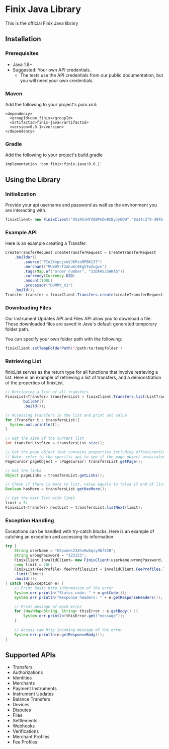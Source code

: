 # Finix Java Library

This is the official Finix Java library

## Installation
### Prerequisites
- Java 1.8+
- Suggested: Your own API credentials.
    - The tests use the API credentials from our public documentation, but you will need your own credentials.

### Maven

Add the following to your project's pom.xml:
```
<dependency>
  <groupId>com.finix</groupId>
  <artifactId>finix-java</artifactId>
  <version>0.0.1</version>
</dependency>
```

### Gradle

Add the following to your project's build.gradle
```
implementation 'com.finix:finix-java:0.0.1'
```

## Using the Library
### Initialization
Provide your api username and password as well as the environment you are interacting with.
```java
finixClient= new FinixClient("USsRhsHYZGBPnQw8CByJyEQW","8a14c2f9-d94b-4c72-8f5c-a62908e5b30e", Environment.SANDBOX);
```

### Example API
Here is an example creating a Transfer:
```java 
CreateTransferRequest createTransferRequest = CreateTransferRequest
    .builder()
        .source("PIe2YvpcjvoVJ6PzoRPBK137")
        .merchant("MUeDVrf2ahuKc9Eg5TeZugvs")
        .tags(Map.of("order_number", "21DFASJSAKAS"))
        .currency(Currency.USD)
        .amount(100L)
        .processor("DUMMY_V1")
    .build();
Transfer transfer = finixClient.Transfers.create(createTransferRequest);
```

### Downloading Files
Our Instrument Updates API and Files API allow you to download a file. These downloaded files are saved in Java's default generated temporary folder path.

You can specify your own folder path with the following:

```java 
finixClient.setTempFolderPath('/path/to/tempfolder')
```

### Retrieving List 
finixList serves as the return type for all functions that involve retrieving a list. Here is an example of retrieving a list of transfers, and a demonstration of the properties of finixList.

```java 
// Retrieving a list of all transfers 
FinixList<Transfer> transfersList = finixClient.Transfers.list(ListTransfersQueryParams.
        builder()
        .build());

// Accessing transfers in the list and print out value
for (Transfer t : transfersList){
  System.out.println(t);
}

// Get the size of the current list
int transferListSize = transfersList.size();

// Get the page object that contains properties including offset/nextCursor, limit.
// Note: refer to the specific api to see if the page object associated is of type pageCursor or pageOffset
PageCursor pageObject = (PageCursor) transfersList.getPage();

// Get the links 
Object pageLinks = transfersList.getLinks();

// Check if there is more to list, value equals to false if end of list has been reached 
Boolean hasMore = transfersList.getHasMore();

// Get the next list with limit 
limit = 5L
FinixList<Transfer> nextList = transfersList.listNext(limit);
```

### Exception Handling
Exceptions can be handled with try-catch blocks. Here is an example of catching an exception and accessing its information.

```java 
try {
    String userName = "USpumes23XhzHwXqiy9bfX2B";
    String wrongPassword = "123123";
    FinixClient invalidClient= new FinixClient(userName,wrongPassword, Environment.SANDBOX);
    Long limit = 20L;
    FinixList<FeeProfile> feeProfilesList = invalidClient.FeeProfiles.list(ListFeeProfilesQueryParams.builder()
    .limit(limit)
    .build());
} catch (ApiException e) {
    // Print basic http information of the error
    System.err.println("Status code: " + e.getCode());
    System.err.println("Response headers: " + e.getResponseHeaders());

    // Print message of each error 
    for (HashMap<String, String> thisError : e.getBody() ){
        System.err.println(thisError.get("message"));
    }
        
    // Access raw http incoming message of the error 
    System.err.println(e.getResponseBody());
}

```

## Supported APIs
- Transfers
- Authorizations
- Identities
- Merchants
- Payment Instruments
- Instrument Updates
- Balance Transfers
- Devices
- Disputes
- Files
- Settlements
- Webhooks
- Verifications
- Merchant Profiles
- Fee Profiles
